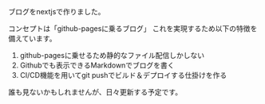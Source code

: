 ブログをnextjsで作りました。

コンセプトは「github-pagesに乗るブログ」
これを実現するため以下の特徴を備えています。

1. github-pagesに乗せるため静的なファイル配信しかしない
2. Githubでも表示できるMarkdownでブログを書く
3. CI/CD機能を用いてgit pushでビルド＆デプロイする仕掛けを作る

誰も見ないかもしれませんが、日々更新する予定です。